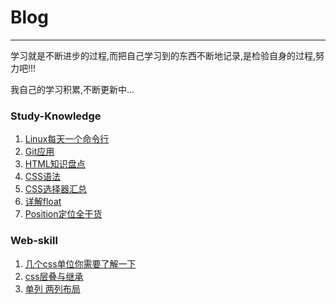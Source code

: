 # Blog
***
学习就是不断进步的过程,而把自己学习到的东西不断地记录,是检验自身的过程,努力吧!!!

我自己的学习积累,不断更新中...

### Study-Knowledge

1. [Linux每天一个命令行](https://github.com/yym-yumeng123/Blog/issues/1)
2. [Git应用](https://github.com/yym-yumeng123/Blog/issues/3)
3. [HTML知识盘点](https://github.com/yym-yumeng123/Blog/issues/4)
4. [CSS语法](https://github.com/yym-yumeng123/Blog/issues/5)
5. [CSS选择器汇总](https://github.com/yym-yumeng123/Blog/issues/6)
6. [详解float](https://github.com/yym-yumeng123/Blog/issues/9)
7. [Position定位全干货 ](https://github.com/yym-yumeng123/Blog/issues/10)

### Web-skill

1. [几个css单位你需要了解一下](https://github.com/yym-yumeng123/Blog/issues/7)
2. [css层叠与继承](https://github.com/yym-yumeng123/Blog//issues/8)
3. [单列 两列布局](https://github.com/yym-yumeng123/Blog//issues/11)
